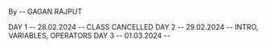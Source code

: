 By -- GAGAN RAJPUT

DAY 1 -- 28.02.2024 -- CLASS CANCELLED
DAY 2 -- 29.02.2024 -- INTRO, VARIABLES, OPERATORS
DAY 3 -- 01.03.2024 -- 
